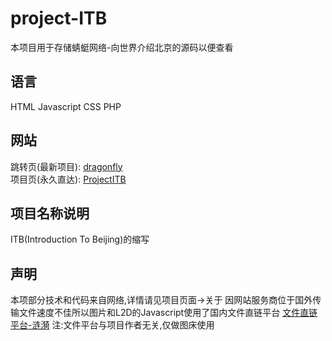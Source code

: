# project-ITB
本项目用于存储蜻蜓网络-向世界介绍北京的源码以便查看

## 语言
 HTML Javascript CSS PHP

## 网站
 跳转页(最新项目): [dragonfly](https://dragonfly.kesug.com)<br>
 项目页(永久直达): [ProjectITB](https://dragonfly.kesug.com/projects/001/Introduction_To_Beijing.html)

## 项目名称说明
 ITB(Introduction To Beijing)的缩写

## 声明
 本项部分技术和代码来自网络,详情请见项目页面->关于
 因网站服务商位于国外传输文件速度不佳所以图片和L2D的Javascript使用了国内文件直链平台 [文件直链平台-涟漪](https://up.ly93.cc/) 注:文件平台与项目作者无关,仅做图床使用
